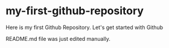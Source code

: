 # my-first-github-repository
Here is my first Github Repository. Let's get started with Github

README.md file was just edited manually.
